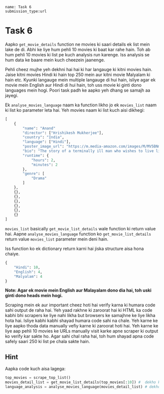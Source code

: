 ```ngMeta
name: Task 6
submission_type:url
```

# Task 6

Aapko `get_movie_details` function ne movies ki saari details ek list mein lake de di. Abhi ke liye hum pehli 10 movies ki baat kar rahe hain. Toh ab hum pehli 10 movies ki list pe kuch analysis run karenge. Iss analysis se hum data ke baare mein kuch cheezein jaanenge.

Pehli cheez mujhe yeh dekhni hai hai ki har langauge ki kitni movies hain. Jaise kitni movies Hindi ki hain top 250 mein aur kitni movie Malyalam ki hain etc. Kyunki langauge mein multiple langauge di hui hain, isliye agar ek movie mein English aur Hindi di hui hain, toh uss movie ki ginti dono languages mein hogi. Poori task padh ke aapko yeh dhang se samajh aa jayegi.

Ek `analyse_movies_language` naam ka function likho jo ek `movies_list` naam ki list ko parameter leta hai. Yeh movies naam ki list kuch aisi dikhegi:

```python
[
	{
		"name": "Anand"
		"director": ["Hrishikesh Mukherjee"],
		"country": "India",
		"language": ["Hindi"],
		"poster_image_url": "https://m.media-amazon.com/images/M/MV5BNmZkMTMzNmEtMWU5NC00MjEzLWE5MzktYzRlMmQyMzk0YmM1XkEyXkFqcGdeQXVyNTA4NzY1MzY@._V1_UX182_CR0,0,182,268_AL__QL50.jpg",
		"bio": "The story of a terminally ill man who wishes to live life to the3 full before the inevitable occurs, as told by his best friend.",
		"runtime": {
			"hours": 2,
			"minutes": 2
		},
		"genre": [
			"Drama"
		]
	},
	{},
	{},
	{},
	{},
	{},
	{}
]
```

`movies_list` basically `get_movie_list_details` wale function ki return value hai. Aapne  `analyse_movies_language` function ko `get_movie_list_details` return value `movies_list` parameter mein deni hain.

Iss function ko ek dictionary return karni hai jiska structure aisa hona chaiye.

```python
{
	"Hindi": 10,
	"English": 4,
	"Malyalam": 4
}
```

**Note: Agar ek movie mein English aur Malayalam dono dia hai, toh uski ginti dono heads mein hogi.**

Scraping mein ek aur important cheez hoti hai verify karna ki humara code sahi output de raha hai. Yeh yaad rakhne ki zaroorat hai ki HTML ka code kabhi bhi scrapers ke liye nahi likha but browsers ke samajhne ke liye likha hota hai. Isliye kabhi kabhi shayad humara code sahi na chale. Yeh karne ke liye aapko thoda data manually vefiy karne ki zaroorat hoti hai. Yeh karne ke liye aap pehli 10 movies ke URLs manually visit karke apne scraper ki output ko verify kar sakte ho. Agar sahi chal raha hai, toh hum shayad apna code safely saari 250 ki list pe chala sakte hain.


## Hint

Aapka code kuch aisa lagega:

```python
top_movies = scrape_top_list()
movies_detail_list = get_movie_list_details(top_movies[:10]) #  dekho kaise humne slicing ka use karke humne sirf pehli 10 movies input di. Yeh karna yaad rakhna :)
language_analysis = analyse_movies_language(movies_detail_list) # dekho kaise get_movie_list_details ki return value humne analyse_movies_language function mein de di
```
